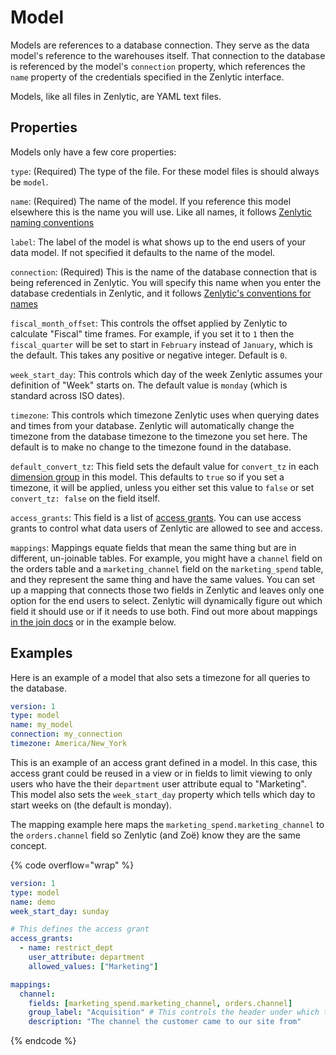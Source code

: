 # Model

Models are references to a database connection. They serve as the data model's reference to the warehouses itself. That connection to the database is referenced by the model's `connection` property, which references the `name` property of the credentials specified in the Zenlytic interface.

Models, like all files in Zenlytic, are YAML text files.

## Properties

Models only have a few core properties:

`type`: (Required) The type of the file. For these model files is should always be `model`.

`name`: (Required) The name of the model. If you reference this model elsewhere this is the name you will use. Like all names, it follows [Zenlytic naming conventions](data_modeling.md#naming-conventions)

`label`: The label of the model is what shows up to the end users of your data model. If not specified it defaults to the name of the model.

`connection`: (Required) This is the name of the database connection that is being referenced in Zenlytic. You will specify this name when you enter the database credentials in Zenlytic, and it follows [Zenlytic's conventions for names](data_modeling.md#naming-conventions)

`fiscal_month_offset`: This controls the offset applied by Zenlytic to calculate "Fiscal" time frames. For example, if you set it to `1` then the `fiscal_quarter` will be set to start in `February` instead of `January`, which is the default. This takes any positive or negative integer. Default is `0`.

`week_start_day`: This controls which day of the week Zenlytic assumes your definition of "Week" starts on. The default value is `monday` (which is standard across ISO dates).

`timezone`: This controls which timezone Zenlytic uses when querying dates and times from your database. Zenlytic will automatically change the timezone from the database timezone to the timezone you set here. The default is to make no change to the timezone found in the database.

`default_convert_tz`: This field sets the default value for `convert_tz` in each [dimension group](dimension_group.md) in this model. This defaults to `true` so if you set a timezone, it will be applied, unless you either set this value to `false` or set `convert_tz: false` on the field itself.

`access_grants`: This field is a list of [access grants](access_grants.md). You can use access grants to control what data users of Zenlytic are allowed to see and access.

`mappings`: Mappings equate fields that mean the same thing but are in different, un-joinable tables. For example, you might have a `channel` field on the orders table and a `marketing_channel` field on the `marketing_spend` table, and they represent the same thing and have the same values. You can set up a mapping that connects those two fields in Zenlytic and leaves only one option for the end users to select. Zenlytic will dynamically figure out which field it should use or if it needs to use both. Find out more about mappings [in the join docs](join.md#merged-results--mappings) or in the example below.

## Examples

Here is an example of a model that also sets a timezone for all queries to the database.

```yaml
version: 1
type: model
name: my_model
connection: my_connection
timezone: America/New_York
```

This is an example of an access grant defined in a model. In this case, this access grant could be reused in a view or in fields to limit viewing to only users who have the their `department` user attribute equal to "Marketing". This model also sets the `week_start_day` property which tells which day to start weeks on (the default is monday).

The mapping example here maps the `marketing_spend.marketing_channel` to the `orders.channel` field so Zenlytic (and Zoë) know they are the same concept.

{% code overflow="wrap" %}
```yaml
version: 1
type: model
name: demo
week_start_day: sunday

# This defines the access grant
access_grants:
  - name: restrict_dept
    user_attribute: department
    allowed_values: ["Marketing"]

mappings:
  channel: 
    fields: [marketing_spend.marketing_channel, orders.channel]
    group_label: "Acquisition" # This controls the header under which the mapped field shows up in the UI
    description: "The channel the customer came to our site from"
```
{% endcode %}
